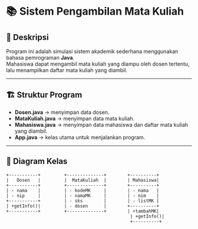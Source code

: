 # 📚 Sistem Pengambilan Mata Kuliah  

## 📖 Deskripsi  
Program ini adalah simulasi sistem akademik sederhana menggunakan bahasa pemrograman **Java**.  
Mahasiswa dapat mengambil mata kuliah yang diampu oleh dosen tertentu, lalu menampilkan daftar mata kuliah yang diambil.  

---

## 🏗️ Struktur Program  
- **Dosen.java** → menyimpan data dosen.  
- **MataKuliah.java** → menyimpan data mata kuliah.  
- **Mahasiswa.java** → menyimpan data mahasiswa dan daftar mata kuliah yang diambil.  
- **App.java** → kelas utama untuk menjalankan program.  

---

## 🔹 Diagram Kelas  
```text
+-----------+         +--------------+        +----------+
|   Dosen   |         |  MataKuliah  |        | Mahasiswa|
+-----------+         +--------------+        +----------+
| - nama    |         | - kodeMK     |        | - nama   |
| - nip     |         | - namaMK     |        | - nim    |
+-----------+         | - sks        |        | - listMK |
| +getInfo()|         | - dosen      |        +----------+
+-----------+         +--------------+        | +tambahMK|
                                               | +getInfo()|
                                               +----------+
